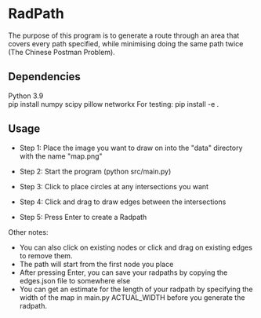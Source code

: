 # RadPath

The purpose of this program is to generate a route through an area that covers every path specified, while minimising doing the same path twice (The Chinese Postman Problem).

## Dependencies
Python 3.9  
pip install numpy scipy pillow networkx
For testing: pip install -e .

## Usage

* Step 1: Place the image you want to draw on into the "data" directory with the name "map.png"

* Step 2: Start the program (python src/main.py)

* Step 3: Click to place circles at any intersections you want

* Step 4: Click and drag to draw edges between the intersections

* Step 5: Press Enter to create a Radpath


Other notes:
- You can also click on existing nodes or click and drag on existing edges to remove them.
- The path will start from the first node you place
- After pressing Enter, you can save your radpaths by copying the edges.json file to somewhere else
- You can get an estimate for the length of your radpath by specifying the width of the map in main.py ACTUAL_WIDTH before you generate the radpath.